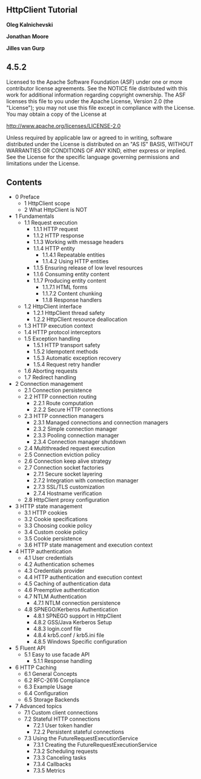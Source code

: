 ## HttpClient Tutorial

**Oleg Kalnichevski**

**Jonathan Moore**

**Jilles van Gurp**

## 4.5.2

Licensed to the Apache Software Foundation (ASF) under one or more contributor license agreements. See the NOTICE file distributed with this work for additional information regarding copyright ownership. The ASF licenses this file to you under the Apache License, Version 2.0 (the "License"); you may not use this file except in compliance with the License. You may obtain a copy of the License at

http://www.apache.org/licenses/LICENSE-2.0

Unless required by applicable law or agreed to in writing, software distributed under the License is distributed on an "AS IS" BASIS, WITHOUT WARRANTIES OR CONDITIONS OF ANY KIND, either express or implied. See the License for the specific language governing permissions and limitations under the License.

## Contents
- 0 Preface
    - 1 HttpClient scope
    - 2 What HttpClient is NOT
- 1 Fundamentals
    - 1.1 Request execution
        - 1.1.1 HTTP request
        - 1.1.2 HTTP response
        - 1.1.3 Working with message headers
        - 1.1.4 HTTP entity
            - 1.1.4.1 Repeatable entities
            - 1.1.4.2 Using HTTP entities
        - 1.1.5 Ensuring release of low level resources
        - 1.1.6 Consuming entity content
        - 1.1.7 Producing entity content
            - 1.1.7.1 HTML forms
            - 1.1.7.2 Content chunking
            - 1.1.8 Response handlers
    - 1.2 HttpClient interface
        - 1.2.1 HttpClient thread safety
        - 1.2.2 HttpClient resource deallocation
    - 1.3 HTTP execution context
    - 1.4 HTTP protocol interceptors
    - 1.5 Exception handling
        - 1.5.1 HTTP transport safety
        - 1.5.2 Idempotent methods
        - 1.5.3 Automatic exception recovery
        - 1.5.4 Request retry handler
    - 1.6 Aborting requests
    - 1.7 Redirect handling
- 2 Connection management
    - 2.1 Connection persistence
    - 2.2 HTTP connection routing
        - 2.2.1 Route computation
        - 2.2.2 Secure HTTP connections
    - 2.3 HTTP connection managers
        - 2.3.1 Managed connections and connection managers
        - 2.3.2 Simple connection manager
        - 2.3.3 Pooling connection manager
        - 2.3.4 Connection manager shutdown
    - 2.4 Multithreaded request execution
    - 2.5 Connection eviction policy
    - 2.6 Connection keep alive strategy
    - 2.7 Connection socket factories
        - 2.7.1 Secure socket layering
        - 2.7.2 Integration with connection manager
        - 2.7.3 SSL/TLS customization
        - 2.7.4 Hostname verification
    - 2.8 HttpClient proxy configuration
- 3 HTTP state management
    - 3.1 HTTP cookies
    - 3.2 Cookie specifications
    - 3.3 Choosing cookie policy
    - 3.4 Custom cookie policy
    - 3.5 Cookie persistence
    - 3.6 HTTP state management and execution context
- 4 HTTP authentication
    - 4.1 User credentials
    - 4.2 Authentication schemes
    - 4.3 Credentials provider
    - 4.4 HTTP authentication and execution context
    - 4.5 Caching of authentication data
    - 4.6 Preemptive authentication
    - 4.7 NTLM Authentication
        - 4.7.1 NTLM connection persistence
    - 4.8 SPNEGO/Kerberos Authentication
        - 4.8.1 SPNEGO support in HttpClient
        - 4.8.2 GSS/Java Kerberos Setup
        - 4.8.3 login.conf file
        - 4.8.4 krb5.conf / krb5.ini file
        - 4.8.5 Windows Specific configuration
- 5 Fluent API
    - 5.1 Easy to use facade API
        - 5.1.1 Response handling
- 6 HTTP Caching
    - 6.1 General Concepts
    - 6.2 RFC-2616 Compliance
    - 6.3 Example Usage
    - 6.4 Configuration
    - 6.5 Storage Backends
- 7 Advanced topics
    - 7.1 Custom client connections
    - 7.2 Stateful HTTP connections
        - 7.2.1 User token handler
        - 7.2.2 Persistent stateful connections
    - 7.3 Using the FutureRequestExecutionService
        - 7.3.1 Creating the FutureRequestExecutionService
        - 7.3.2 Scheduling requests
        - 7.3.3 Canceling tasks
        - 7.3.4 Callbacks
        - 7.3.5 Metrics
